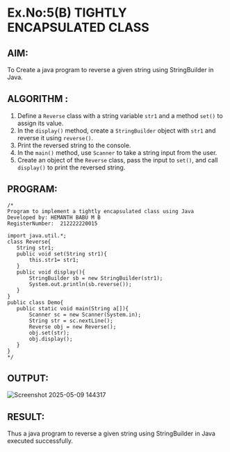 # Ex.No:5(B) TIGHTLY ENCAPSULATED CLASS

## AIM:
To Create a java program to reverse a given string using StringBuilder in Java.

## ALGORITHM :

1. Define a `Reverse` class with a string variable `str1` and a method `set()` to assign its value.
2. In the `display()` method, create a `StringBuilder` object with `str1` and reverse it using `reverse()`.
3. Print the reversed string to the console.
4. In the `main()` method, use `Scanner` to take a string input from the user.
5. Create an object of the `Reverse` class, pass the input to `set()`, and call `display()` to print the reversed string.




## PROGRAM:
 ```
/*
Program to implement a tightly encapsulated class using Java
Developed by: HEMANTH BABU M B
RegisterNumber:  212222220015

import java.util.*;
class Reverse{
    String str1;
    public void set(String str1){
        this.str1= str1;
    }
    public void display(){
        StringBuilder sb = new StringBuilder(str1);
        System.out.println(sb.reverse());
    }
}
public class Demo{
    public static void main(String a[]){
        Scanner sc = new Scanner(System.in);
        String str = sc.nextLine();
        Reverse obj = new Reverse();
        obj.set(str);
        obj.display();
    }
}
*/
```


## OUTPUT:

![Screenshot 2025-05-09 144317](https://github.com/user-attachments/assets/fd1b3d5d-d42a-4057-86a3-89627b710e19)


## RESULT:
Thus a java program to reverse a given string using StringBuilder in Java executed successfully.



